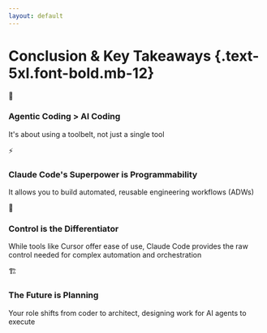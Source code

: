 ```yaml
---
layout: default
---
```


# Conclusion & Key Takeaways {.text-5xl.font-bold.mb-12}



<div class="space-y-4">
<v-clicks>
<div class="flex items-start gap-4">
  <span class="text-3xl">🚀</span>
  <div>
    <h3 class="text-2xl font-bold text-blue-400">Agentic Coding > AI Coding</h3>
    <p class="text-lg text-gray-400">It's about using a toolbelt, not just a single tool</p>
  </div>
</div>

<div class="flex items-start gap-4">
  <span class="text-3xl">⚡</span>
  <div>
    <h3 class="text-2xl font-bold text-green-400">Claude Code's Superpower is Programmability</h3>
    <p class="text-lg text-gray-400">It allows you to build automated, reusable engineering workflows (ADWs)</p>
  </div>
</div>

<div class="flex items-start gap-4">
  <span class="text-3xl">🎯</span>
  <div>
    <h3 class="text-2xl font-bold text-purple-400">Control is the Differentiator</h3>
    <p class="text-lg text-gray-400">While tools like Cursor offer ease of use, Claude Code provides the raw control needed for complex automation and orchestration</p>
  </div>
</div>

<div class="flex items-start gap-4">
  <span class="text-3xl">🏗️</span>
  <div>
    <h3 class="text-2xl font-bold text-yellow-400">The Future is Planning</h3>
    <p class="text-lg text-gray-400">Your role shifts from coder to architect, designing work for AI agents to execute</p>
  </div>
</div>
</v-clicks>
</div>



<!--
To wrap up, the key takeaway is that we're moving from AI Coding to Agentic Coding. Claude Code is at the forefront of this shift because it's programmable. This allows you to build powerful, automated workflows that go far beyond what a simple chat interface can do. It gives you the control to orchestrate multiple tools and models, and it elevates your role to that of a planner and an architect, designing the future of your software. It's a different way of working, and it's incredibly powerful.
-->